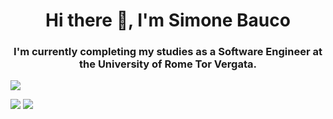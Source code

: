 <h1 align="center"> Hi there 👋, I'm Simone Bauco </h1>
<h3 align="center"> I'm currently completing my studies as a Software Engineer at the University of Rome Tor Vergata. </h3>

<p align="left"> <img src="https://komarev.com/ghpvc/?username=simoneb00&label=Profile%20views&color=0e75b6&style=flat"/> </p>

<a> <img src="![simoneb00's Top Languages](https://github-readme-stats.vercel.app/api/top-langs/?username=simoneb00&theme=blue-green&show_icons=true&hide_border=true&layout=compact)"/> <img src="![simoneb00's Streak](https://github-readme-streak-stats.herokuapp.com/?user=simoneb00&theme=blue-green&hide_border=true)"/></a>

<!--
**simoneb00/Simoneb00** is a ✨ _special_ ✨ repository because its `README.md` (this file) appears on your GitHub profile.

Here are some ideas to get you started:

- 🔭 I’m currently working on ...
- 🌱 I’m currently learning ...
- 👯 I’m looking to collaborate on ...
- 🤔 I’m looking for help with ...
- 💬 Ask me about ...
- 📫 How to reach me: ...
- 😄 Pronouns: ...
- ⚡ Fun fact: ...
-->

